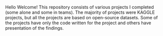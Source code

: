 Hello Welcome!
This repository consists of various projects I completed (some alone and some in teams).
The majority of projects were KAGGLE projects, but all the projects are based on open-source datasets. 
Some of the projects have only the code written for the project and others have presentation of 
the findings.
